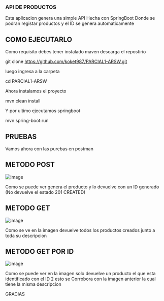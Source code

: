 ### API DE PRODUCTOS
Esta aplicacion genera una simple API Hecha con SpringBoot
Donde se podran registar productos y el ID se genera automaticamente
## COMO EJECUTARLO
Como requisito debes tener instalado maven
descarga el repostirio

git clone https://github.com/koket987/PARCIAL1-ARSW.git

luego ingresa a la carpeta

cd PARCIAL1-ARSW

Ahora instalamos el proyecto

mvn clean install

Y por ultimo ejecutamos springboot

mvn spring-boot:run

## PRUEBAS
Vamos ahora con las purebas en postman

## METODO POST

![image](https://github.com/user-attachments/assets/3c74d279-424e-4760-aa22-fad513cb5a6d)

Como se puede ver genera el producto y lo devuelve con un ID generado
(No devuelve el estado 201 CREATED)

## METODO GET

![image](https://github.com/user-attachments/assets/ed60ca3b-db4f-42a4-bdd2-e6cd2c74cdb5)

Como se ve en la imagen devuelve todos los productos creados junto a toda su descripcion

## METODO GET POR ID

![image](https://github.com/user-attachments/assets/0204dc2d-f53e-4674-bc39-596eadd0d2af)

Como se puede ver en la imagen solo devuelve un producto el que esta identificado con el ID 2
esto se Corrobora con la imagen anterior la cual tiene la misma descripcion


GRACIAS



